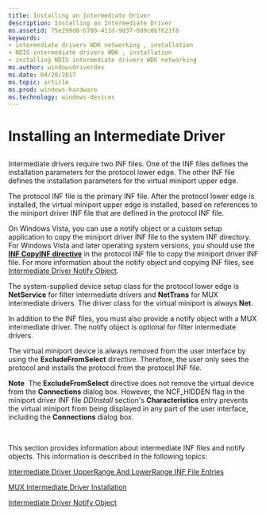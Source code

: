```yaml
---
title: Installing an Intermediate Driver
description: Installing an Intermediate Driver
ms.assetid: 75e299d0-b708-411d-9d37-609c8bf621f8
keywords:
- intermediate drivers WDK networking , installation
- NDIS intermediate drivers WDK , installation
- installing NDIS intermediate drivers WDK networking
ms.author: windowsdriverdev
ms.date: 04/20/2017
ms.topic: article
ms.prod: windows-hardware
ms.technology: windows-devices
---
```


# Installing an Intermediate Driver


## <a href="" id="ddk-installing-intermediate-drivers-ng"></a>


Intermediate drivers require two INF files. One of the INF files defines the installation parameters for the protocol lower edge. The other INF file defines the installation parameters for the virtual miniport upper edge.

The protocol INF file is the primary INF file. After the protocol lower edge is installed, the virtual miniport upper edge is installed, based on references to the miniport driver INF file that are defined in the protocol INF file.

On Windows Vista, you can use a notify object or a custom setup application to copy the miniport driver INF file to the system INF directory. For Windows Vista and later operating system versions, you should use the [**INF CopyINF directive**](https://msdn.microsoft.com/library/windows/hardware/ff547317) in the protocol INF file to copy the miniport driver INF file. For more information about the notify object and copying INF files, see [Intermediate Driver Notify Object](intermediate-driver-notify-object.md).

The system-supplied device setup class for the protocol lower edge is **NetService** for filter intermediate drivers and **NetTrans** for MUX intermediate drivers. The driver class for the virtual miniport is always **Net**.

In addition to the INF files, you must also provide a notify object with a MUX intermediate driver. The notify object is optional for filter intermediate drivers.

The virtual miniport device is always removed from the user interface by using the **ExcludeFromSelect** directive. Therefore, the user only sees the protocol and installs the protocol from the protocol INF file.

**Note**  The **ExcludeFromSelect** directive does not remove the virtual device from the **Connections** dialog box. However, the NCF\_HIDDEN flag in the miniport driver INF file *DDInstall* section's **Characteristics** entry prevents the virtual miniport from being displayed in any part of the user interface, including the **Connections** dialog box.

 

This section provides information about intermediate INF files and notify objects. This information is described in the following topics:

[Intermediate Driver UpperRange And LowerRange INF File Entries](intermediate-driver-upperrange-and-lowerrange-inf-file-entries.md)

[MUX Intermediate Driver Installation](mux-intermediate-driver-installation.md)

[Intermediate Driver Notify Object](intermediate-driver-notify-object.md)

 

 





